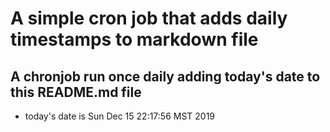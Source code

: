 A simple cron job that adds daily timestamps to markdown file
============================================================
## A chronjob run once daily adding today's date to this README.md file
* today's date is Sun Dec 15 22:17:56 MST 2019

